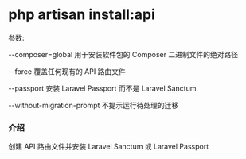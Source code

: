 # php artisan install:api

参数:

--composer=global
用于安装软件包的 Composer 二进制文件的绝对路径

--force
覆盖任何现有的 API 路由文件

--passport
安装 Laravel Passport 而不是 Laravel Sanctum

--without-migration-prompt
不提示运行待处理的迁移

### 介绍
创建 API 路由文件并安装 Laravel Sanctum 或 Laravel Passport

